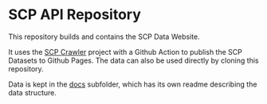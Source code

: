 # SCP API Repository

This repository builds and contains the SCP Data Website.

It uses the [SCP Crawler](https://github.com/scp-data/scp_crawler) project with a Github Action to publish the SCP Datasets to Github Pages. The data can also be used directly by cloning this repository.

Data is kept in the [docs](./docs) subfolder, which has its own readme describing the data structure.
